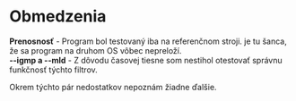 # Obmedzenia

**Prenosnosť** - Program bol testovaný iba na referenčnom stroji. je tu šanca, že sa program na druhom OS vôbec nepreloží. <br />
**--igmp a --mld** - Z dôvodu časovej tiesne som nestihol otestovať správnu funkčnosť týchto filtrov.

Okrem týchto pár nedostatkov nepoznám žiadne ďalšie.

